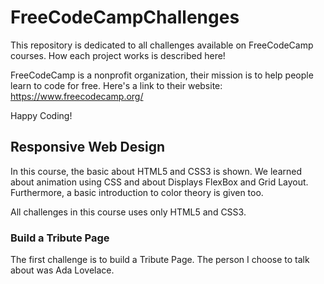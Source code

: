 # FreeCodeCampChallenges

This repository is dedicated to all challenges available on FreeCodeCamp courses. How each project works is described here!

FreeCodeCamp is a nonprofit organization, their mission is to help people learn to code for free. Here's a link to their website: https://www.freecodecamp.org/

Happy Coding!

## Responsive Web Design

In this course, the basic about HTML5 and CSS3 is shown. We learned about animation using CSS and about Displays FlexBox and Grid Layout. Furthermore, a basic 
introduction to color theory is given too.

All challenges in this course uses only HTML5 and CSS3.

### Build a Tribute Page

The first challenge is to build a Tribute Page. The person I choose to talk about was Ada Lovelace.
